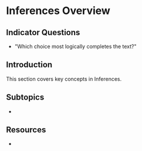 # Inferences Overview

## Indicator Questions

- "Which choice most logically completes the text?"

## Introduction

This section covers key concepts in Inferences.

## Subtopics

-

## Resources

-
